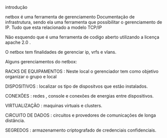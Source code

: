   introdução 

netbox é uma ferramenta de gerenciamento Documentação  de infrastrutura,
sendo ela uma  ferramenta que possibilitar o gerenciamento de IP.
 Tudo que esta relacionado a modelo TCP/IP

Não esquendo que é uma ferramenta de codigo aberto utilizando a licença apache 2.0 .

O netbox tem finalidades de gerenciar ip, vrfs e vlans.

Alguns gerenciamentos do netbox:

RACKS DE EQUIPAMENTOS : Neste local o gerenciador tem como objetivo organizar o grupo e local 

DISPOSITIVOS : localizar os tipo de dispositvos que estâo instalados.

CONEXÕES : redes , console e conexões de energias  entre dispositivos.

VIRTUALIZAÇÃO : maquinas virtuais  e clusters.

CiRCUITO DE DADOS : circuitos e provedores de comunicações de longa distância.

SEGREDOS : armazenamento criptografado de credenciais confidenciais.




